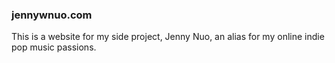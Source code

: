 ### jennywnuo.com 

This is a website for my side project, Jenny Nuo, an alias for my online indie pop music passions. 
